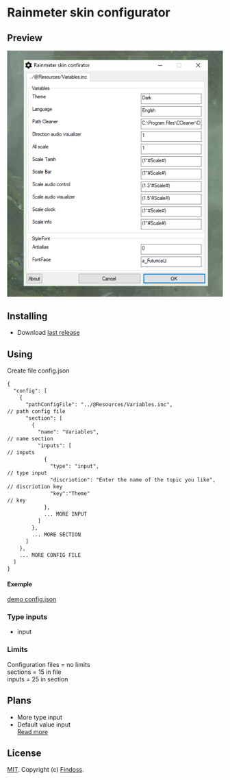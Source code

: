 # Rainmeter skin configurator

## Preview
![preview](preview/preview.png)

## Installing
* Download [last release](https://github.com/Findoss/Rainmeter-skin-configurator/releases)

## Using
Create file config.json

```
{
  "config": [
    {
      "pathConfigFile": "../@Resources/Variables.inc",               // path config file
      "section": [
        {
          "name": "Variables",                                       // name section
          "inputs": [                                                // inputs
            {
              "type": "input",                                       // type input
              "discriotion": "Enter the name of the topic you like", // discriotion key
              "key":"Theme"                                          // key
            },
            ... MORE INPUT
          ]
        },
        ... MORE SECTION
      ]
    },
    ... MORE CONFIG FILE
  ]
}

```
#### Exemple
[demo config.json](https://github.com/Findoss/Rainmeter-skin-configurator/blob/master/demo/configurator/config.json)

### Type inputs
* input

### Limits
Configuration files = no limits  
sections = 15 in file  
inputs = 25 in section




## Plans
* More type input
* Default value input  
[Read more](https://github.com/Findoss/Rainmeter-skin-configurator/projects)

## License
[MIT](https://github.com/Findoss/Rainmeter-Machu-Picchu/blob/master/LICENSE.txt). Copyright (c) [Findoss](https://github.com/Findoss).